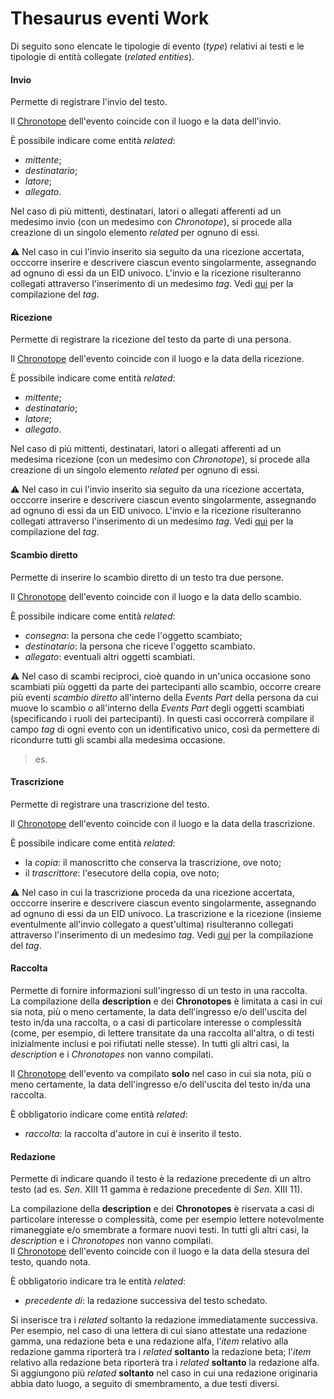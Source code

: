 # Thesaurus eventi Work 
Di seguito sono elencate le tipologie di evento (_type_) relativi ai testi e le tipologie di entità collegate (_related entities_).  


#### Invio 
Permette di registrare l'invio del testo.

Il [Chronotope](Asserted_Chronotope_Brick.md) dell'evento coincide con il luogo e la data dell'invio.   

È possibile indicare come entità _related_:  
* _mittente_;  
* _destinatario_;  
* _latore_;
* _allegato_.

Nel caso di più mittenti, destinatari, latori o allegati afferenti ad un medesimo invio (con un medesimo con _Chronotope_), si procede alla creazione di un singolo elemento _related_ per ognuno di essi.  

⚠️ Nel caso in cui l'invio inserito sia seguito da una ricezione accertata, occcorre inserire e descrivere ciascun evento singolarmente, assegnando ad ognuno di essi da un EID univoco. L'invio e la ricezione risulteranno collegati attraverso l'inserimento di un medesimo _tag_. Vedi [qui](Events_Part.md#-tag) per la compilazione del _tag_. 

#### Ricezione  
Permette di registrare la ricezione del testo da parte di una persona.  

Il [Chronotope](Asserted_Chronotope_Brick.md) dell'evento coincide con il luogo e la data della ricezione.   

È possibile indicare come entità _related_:  
* _mittente_;  
* _destinatario_;  
* _latore_;  
* _allegato_.

Nel caso di più mittenti, destinatari, latori o allegati afferenti ad un medesima ricezione (con un medesimo con _Chronotope_), si procede alla creazione di un singolo elemento _related_ per ognuno di essi.  

⚠️ Nel caso in cui l'invio inserito sia seguito da una ricezione accertata, occcorre inserire e descrivere ciascun evento singolarmente, assegnando ad ognuno di essi da un EID univoco. L'invio e la ricezione risulteranno collegati attraverso l'inserimento di un medesimo _tag_. Vedi [qui](Events_Part.md#-tag) per la compilazione del _tag_.   

#### Scambio diretto  
Permette di inserire lo scambio diretto di un testo tra due persone.

Il [Chronotope](Asserted_Chronotope_Brick.md) dell'evento coincide con il luogo e la data dello scambio.   

È possibile indicare come entità _related_:  
* _consegna_: la persona che cede l'oggetto scambiato;  
* _destinatario_: la persona che riceve l'oggetto scambiato. 
* _allegato_: eventuali altri oggetti scambiati.

⚠️ Nel caso di scambi reciproci, cioè quando in un'unica occasione sono scambiati più oggetti da parte dei partecipanti allo scambio, occorre creare più eventi _scambio diretto_ all'interno della _Events Part_ della persona da cui muove lo scambio o all'interno della _Events Part_ degli oggetti scambiati (specificando i ruoli dei partecipanti). In questi casi occorrerà compilare il campo _tag_ di ogni evento con un identificativo unico, così da permettere di ricondurre tutti gli scambi alla medesima occasione.

> es. 

#### Trascrizione
Permette di registrare una trascrizione del testo.

Il [Chronotope](Asserted_Chronotope_Brick.md) dell'evento coincide con il luogo e la data della trascrizione.   

È possibile indicare come entità _related_:  
* la _copia_: il manoscritto che conserva la trascrizione, ove noto;
* il _trascrittore_: l'esecutore della copia, ove noto;

⚠️ Nel caso in cui la trascrizione proceda da una ricezione accertata, occcorre inserire e descrivere ciascun evento singolarmente, assegnando ad ognuno di essi da un EID univoco. La trascrizione e la ricezione (insieme eventulmente all'invio collegato a quest'ultima) risulteranno collegati attraverso l'inserimento di un medesimo _tag_. Vedi [qui](Events_Part.md#-tag) per la compilazione del _tag_. 

#### Raccolta
Permette di fornire informazioni sull'ingresso di un testo in una raccolta.   
La compilazione della **description** e dei **Chronotopes** è limitata a casi in cui sia nota, più o meno certamente, la data dell'ingresso e/o dell'uscita del testo in/da una raccolta, o a casi di particolare interesse o complessità (come, per esempio, di lettere transitate da una raccolta all'altra, o di testi inizialmente inclusi e poi rifiutati nelle stesse). In tutti gli altri casi, la _description_ e i _Chronotopes_ non vanno compilati.    

Il [Chronotope](Asserted_Chronotope_Brick.md) dell'evento va compilato **solo** nel caso in cui sia nota, più o meno certamente, la data dell'ingresso e/o dell'uscita del testo in/da una raccolta.  

È obbligatorio indicare come entità _related_:  
* _raccolta_: la raccolta d'autore in cui è inserito il testo.    

#### Redazione
Permette di indicare quando il testo è la redazione precedente di un altro testo (ad es. _Sen_. XIII 11 gamma è redazione precedente di _Sen_. XIII 11).  

La compilazione della **description** e dei **Chronotopes** è riservata a casi di particolare interesse o complessità, come per esempio lettere notevolmente rimaneggiate e/o smembrate a formare nuovi testi. In tutti gli altri casi, la _description_ e i _Chronotopes_ non vanno compilati.    
Il [Chronotope](Asserted_Chronotope_Brick.md) dell'evento coincide con il luogo e la data della stesura del testo, quando nota.

È obbligatorio indicare tra le entità _related_:  
* _precedente di_: la redazione successiva del testo schedato.

Si inserisce tra i _related_ soltanto la redazione immediatamente successiva. Per esempio, nel caso di una lettera di cui siano attestate una redazione gamma, una redazione beta e una redazione alfa, l'_item_ relativo alla redazione gamma riporterà tra i _related_ **soltanto** la redazione beta; l'_item_ relativo alla redazione beta riporterà tra i _related_ **soltanto** la redazione alfa.  
Si aggiungono più _related_ **soltanto** nel caso in cui una redazione originaria abbia dato luogo, a seguito di smembramento, a due testi diversi.  
